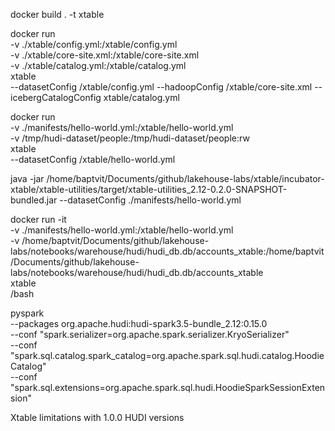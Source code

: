 docker build . -t xtable

docker run \
  -v ./xtable/config.yml:/xtable/config.yml \
  -v ./xtable/core-site.xml:/xtable/core-site.xml \
  -v ./xtable/catalog.yml:/xtable/catalog.yml \
  xtable \
  --datasetConfig /xtable/config.yml --hadoopConfig /xtable/core-site.xml --icebergCatalogConfig xtable/catalog.yml


docker run \
  -v ./manifests/hello-world.yml:/xtable/hello-world.yml \
  -v /tmp/hudi-dataset/people:/tmp/hudi-dataset/people:rw \
  xtable \
  --datasetConfig /xtable/hello-world.yml


java -jar /home/baptvit/Documents/github/lakehouse-labs/xtable/incubator-xtable/xtable-utilities/target/xtable-utilities_2.12-0.2.0-SNAPSHOT-bundled.jar --datasetConfig ./manifests/hello-world.yml

docker run -it \
  -v ./manifests/hello-world.yml:/xtable/hello-world.yml \
  -v /home/baptvit/Documents/github/lakehouse-labs/notebooks/warehouse/hudi/hudi_db.db/accounts_xtable:/home/baptvit/Documents/github/lakehouse-labs/notebooks/warehouse/hudi/hudi_db.db/accounts_xtable \
  xtable \
  /bash



  pyspark \
  --packages org.apache.hudi:hudi-spark3.5-bundle_2.12:0.15.0 \
  --conf "spark.serializer=org.apache.spark.serializer.KryoSerializer" \
  --conf "spark.sql.catalog.spark_catalog=org.apache.spark.sql.hudi.catalog.HoodieCatalog" \
  --conf "spark.sql.extensions=org.apache.spark.sql.hudi.HoodieSparkSessionExtension"


  Xtable limitations with 1.0.0 HUDI versions